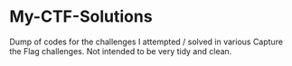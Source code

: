 # My-CTF-Solutions
Dump of codes for the challenges I attempted / solved in various Capture the Flag challenges. Not intended to be very tidy and clean.
